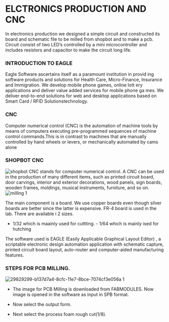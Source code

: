 # ELCTRONICS PRODUCTION AND CNC
In electronics production we designed a simple circuit and constructed its board and schematic file to be milled 
from shopbot and to make a pcb. Circuit consist of two LED’s controlled by a mini microcontroller and includes resistors
and capacitor to make the circuit long life.
### INTRODUCTION TO EAGLE
Eagle Software ascertains itself as a paramount institution in provid ing software products and solutions for Health Care, 
Micro-Finance, Insurance and Immigration. We develop mobile phone games, online lott ery applications and deliver value added 
services for mobile phone ga mes. We deliver end-to-end solutions for web and desktop applications based on Smart Card / RFID
Solutionstechnology.
### CNC
Computer numerical control (CNC) is the automation of machine tools by means of computers executing pre-programmed sequences
of machine control commands.This is in contrast to machines that are manually controlled by hand wheels or levers, or mechanically
automated by cams alone
### SHOPBOT CNC

![shopbot](https://user-images.githubusercontent.com/31272035/30182195-06511c06-9427-11e7-9f32-90650540de7b.jpg)
CNC stands for computer numerical control. A CNC can be used in the production of many different items, such as printed circuit 
board, door carvings, interior and exterior decorations, wood panels, sign boards, wooden frames, moldings, musical instruments, 
furniture, and so on.
![milling 1](https://user-images.githubusercontent.com/31272035/30182205-114141fe-9427-11e7-9a8f-2a05637b636c.jpg)

The main component is a board. We use copper boards even though silver boards are better since the latter is expensive. FR-4 board is used in the lab. There are available i 2 sizes.
- 1/32 which is maainly used for cuttting. - 1/64 which is mainly ised for hutching

The software used is EAGLE (Easily Applicable Graphical Layout Editor) , a scriptable electronic design automation application with schematic capture, printed circuit board layout, auto-router and computer-aided manufacturing features.

###  STEPS FOR PCB MILLING.
![29829299-b137d7a4-8cfc-11e7-8bce-7074cf3e056a 1](https://user-images.githubusercontent.com/31272035/30182247-33c04cfc-9427-11e7-8ed6-e712cddeaa2d.PNG)


* The image for PCB Milling is downloaded from FABMODULES. Now image is opened in the software as input in SPB format.

* Now select the output form.
* Next select the process foam rough cut(1/8). 
 
 



